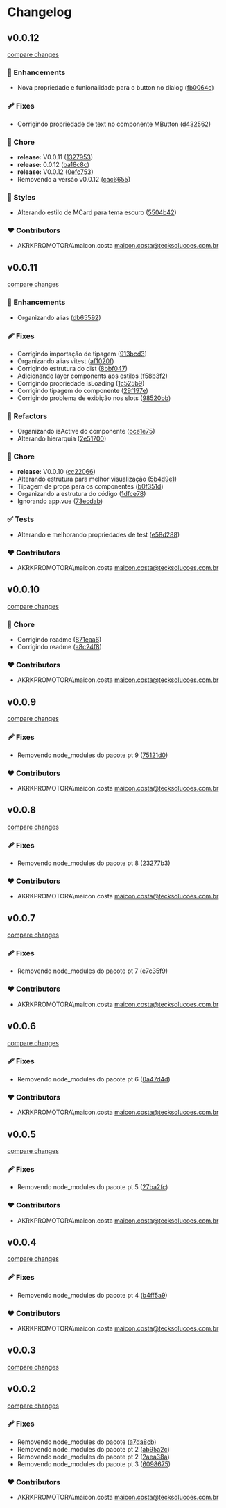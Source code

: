 # Changelog

## v0.0.12

[compare changes](https://github.com/maicon-vieira-dx/pf-module/compare/v0.0.11...v0.0.12)

### 🚀 Enhancements

- Nova propriedade e funionalidade para o button no dialog ([fb0064c](https://github.com/maicon-vieira-dx/pf-module/commit/fb0064c))

### 🩹 Fixes

- Corrigindo propriedade de text no componente MButton ([d432562](https://github.com/maicon-vieira-dx/pf-module/commit/d432562))

### 🏡 Chore

- **release:** V0.0.11 ([1327953](https://github.com/maicon-vieira-dx/pf-module/commit/1327953))
- **release:** 0.0.12 ([ba18c8c](https://github.com/maicon-vieira-dx/pf-module/commit/ba18c8c))
- **release:** V0.0.12 ([0efc753](https://github.com/maicon-vieira-dx/pf-module/commit/0efc753))
- Removendo a versão v0.0.12 ([cac6655](https://github.com/maicon-vieira-dx/pf-module/commit/cac6655))

### 🎨 Styles

- Alterando estilo de MCard para tema escuro ([5504b42](https://github.com/maicon-vieira-dx/pf-module/commit/5504b42))

### ❤️ Contributors

- AKRKPROMOTORA\maicon.costa <maicon.costa@tecksolucoes.com.br>

## v0.0.11

[compare changes](https://github.com/maicon-vieira-dx/pf-module/compare/v0.0.10...v0.0.11)

### 🚀 Enhancements

- Organizando alias ([db65592](https://github.com/maicon-vieira-dx/pf-module/commit/db65592))

### 🩹 Fixes

- Corrigindo importação de tipagem ([913bcd3](https://github.com/maicon-vieira-dx/pf-module/commit/913bcd3))
- Organizando alias vitest ([af1020f](https://github.com/maicon-vieira-dx/pf-module/commit/af1020f))
- Corrigindo estrutura do dist ([8bbf047](https://github.com/maicon-vieira-dx/pf-module/commit/8bbf047))
- Adicionando layer components aos estilos ([f58b3f2](https://github.com/maicon-vieira-dx/pf-module/commit/f58b3f2))
- Corrigindo propriedade isLoading ([1c525b9](https://github.com/maicon-vieira-dx/pf-module/commit/1c525b9))
- Corrigindo tipagem do componente ([29f197e](https://github.com/maicon-vieira-dx/pf-module/commit/29f197e))
- Corrigindo problema de exibição nos slots ([98520bb](https://github.com/maicon-vieira-dx/pf-module/commit/98520bb))

### 💅 Refactors

- Organizando isActive do componente ([bce1e75](https://github.com/maicon-vieira-dx/pf-module/commit/bce1e75))
- Alterando hierarquia ([2e51700](https://github.com/maicon-vieira-dx/pf-module/commit/2e51700))

### 🏡 Chore

- **release:** V0.0.10 ([cc22066](https://github.com/maicon-vieira-dx/pf-module/commit/cc22066))
- Alterando estrutura para melhor visualização ([5b4d9e1](https://github.com/maicon-vieira-dx/pf-module/commit/5b4d9e1))
- Tipagem de props para os componentes ([b0f351d](https://github.com/maicon-vieira-dx/pf-module/commit/b0f351d))
- Organizando a estrutura do código ([1dfce78](https://github.com/maicon-vieira-dx/pf-module/commit/1dfce78))
- Ignorando app.vue ([73ecdab](https://github.com/maicon-vieira-dx/pf-module/commit/73ecdab))

### ✅ Tests

- Alterando e melhorando propriedades de test ([e58d288](https://github.com/maicon-vieira-dx/pf-module/commit/e58d288))

### ❤️ Contributors

- AKRKPROMOTORA\maicon.costa <maicon.costa@tecksolucoes.com.br>

## v0.0.10

[compare changes](https://github.com/maicon-vieira-dx/pf-module/compare/v0.0.9...v0.0.10)

### 🏡 Chore

- Corrigindo readme ([871eaa6](https://github.com/maicon-vieira-dx/pf-module/commit/871eaa6))
- Corrigindo readme ([a8c24f8](https://github.com/maicon-vieira-dx/pf-module/commit/a8c24f8))

### ❤️ Contributors

- AKRKPROMOTORA\maicon.costa <maicon.costa@tecksolucoes.com.br>

## v0.0.9

[compare changes](https://github.com/maicon-vieira-dx/pf-module/compare/v0.0.8...v0.0.9)

### 🩹 Fixes

- Removendo node_modules do pacote pt 9 ([75121d0](https://github.com/maicon-vieira-dx/pf-module/commit/75121d0))

### ❤️ Contributors

- AKRKPROMOTORA\maicon.costa <maicon.costa@tecksolucoes.com.br>

## v0.0.8

[compare changes](https://github.com/maicon-vieira-dx/pf-module/compare/v0.0.7...v0.0.8)

### 🩹 Fixes

- Removendo node_modules do pacote pt 8 ([23277b3](https://github.com/maicon-vieira-dx/pf-module/commit/23277b3))

### ❤️ Contributors

- AKRKPROMOTORA\maicon.costa <maicon.costa@tecksolucoes.com.br>

## v0.0.7

[compare changes](https://github.com/maicon-vieira-dx/pf-module/compare/v0.0.6...v0.0.7)

### 🩹 Fixes

- Removendo node_modules do pacote pt 7 ([e7c35f9](https://github.com/maicon-vieira-dx/pf-module/commit/e7c35f9))

### ❤️ Contributors

- AKRKPROMOTORA\maicon.costa <maicon.costa@tecksolucoes.com.br>

## v0.0.6

[compare changes](https://github.com/maicon-vieira-dx/pf-module/compare/v0.0.5...v0.0.6)

### 🩹 Fixes

- Removendo node_modules do pacote pt 6 ([0a47d4d](https://github.com/maicon-vieira-dx/pf-module/commit/0a47d4d))

### ❤️ Contributors

- AKRKPROMOTORA\maicon.costa <maicon.costa@tecksolucoes.com.br>

## v0.0.5

[compare changes](https://github.com/maicon-vieira-dx/pf-module/compare/v0.0.4...v0.0.5)

### 🩹 Fixes

- Removendo node_modules do pacote pt 5 ([27ba2fc](https://github.com/maicon-vieira-dx/pf-module/commit/27ba2fc))

### ❤️ Contributors

- AKRKPROMOTORA\maicon.costa <maicon.costa@tecksolucoes.com.br>

## v0.0.4

[compare changes](https://github.com/maicon-vieira-dx/pf-module/compare/v0.0.3...v0.0.4)

### 🩹 Fixes

- Removendo node_modules do pacote pt 4 ([b4ff5a9](https://github.com/maicon-vieira-dx/pf-module/commit/b4ff5a9))

### ❤️ Contributors

- AKRKPROMOTORA\maicon.costa <maicon.costa@tecksolucoes.com.br>

## v0.0.3

[compare changes](https://github.com/maicon-vieira-dx/pf-module/compare/v0.0.2...v0.0.3)

## v0.0.2

[compare changes](https://github.com/maicon-vieira-dx/pf-module/compare/v1.2.0...v0.0.2)

### 🩹 Fixes

- Removendo node_modules do pacote ([a7da8cb](https://github.com/maicon-vieira-dx/pf-module/commit/a7da8cb))
- Removendo node_modules do pacote pt 2 ([ab95a2c](https://github.com/maicon-vieira-dx/pf-module/commit/ab95a2c))
- Removendo node_modules do pacote pt 2 ([2aea38a](https://github.com/maicon-vieira-dx/pf-module/commit/2aea38a))
- Removendo node_modules do pacote pt 3 ([6098675](https://github.com/maicon-vieira-dx/pf-module/commit/6098675))

### ❤️ Contributors

- AKRKPROMOTORA\maicon.costa <maicon.costa@tecksolucoes.com.br>

